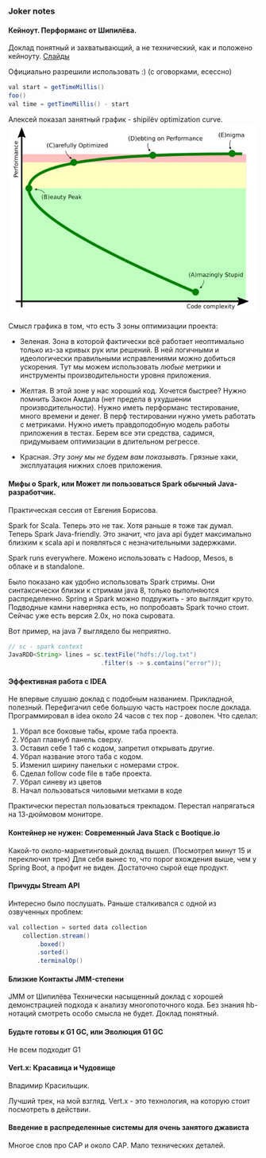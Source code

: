 ### Joker notes

#### Кейноут. Перформанс от Шипилёва.

Доклад понятный и захватывающий, а не технический, как и положено кейноуту.
[Слайды](https://shipilev.net/talks/joker-Oct2016-perf-keynote.pdf)

Официально разрешили использовать :) (с оговорками, есессно)

``` java
val start = getTimeMillis()
foo()
val time = getTimeMillis() - start
```

Алексей показал занятный график - shipilёv optimization curve.
![](curve.jpg)

Смысл графика в том, что есть 3 зоны оптимизации проекта:

- Зеленая. Зона в которой фактически всё работает неоптимально только из-за кривых рук или решений. В ней логичными и идеологически правильными исправлениями можно добиться ускорения. Тут мы можем использовать *любые* метрики и инструменты производительности уровня приложения.

- Желтая. В этой зоне у нас хороший код. Хочется быстрее? Нужно помнить Закон Амдала (нет предела в ухудшении производительности). Нужно иметь перформанс тестирование, много времени и денег. В перф тестировании нужно уметь работать с метриками. Нужно иметь правдоподобную модель работы приложения в тестах. Берем все эти средства, садимся, придумываем оптимизации в длительном регрессе.

- Красная. *Эту зону мы не будем вам показывать.* Грязные хаки, эксплуатация нижних слоев приложения. 

#### Мифы о Spark, или Может ли пользоваться Spark обычный Java-разработчик.
Практическая сессия от Евгения Борисова. 

Spark for Scala. Теперь это не так. Хотя раньше я тоже так думал. 
Теперь Spark Java-friendly. Это значит, что java api будет максимально близким к scala api и появляться с незначительными задержками.

Spark runs everywhere. Можено использовать с Hadoop, Mesos, в облаке и в standalone.

Было показано как удобно использовать Spark стримы. Они синтаксически близки к стримам java 8, только выполняются распределенно.
Spring и Spark можно подружить - это выглядит круто. Подводные камни наверняка есть, но попробоавть Spark точно стоит.
Сейчас уже есть версия 2.0x, но пока сыровата.

Вот пример, на java 7 выглядело бы неприятно.
``` java
// sc - spark context
JavaRDD<String> lines = sc.textFile("hdfs://log.txt")
                          .filter(s -> s.contains("error"));
```  

#### Эффективная работа c IDEA
Не впервые слушаю доклад с подобным названием. Прикладной, полезный.
Перефигачил себе большую часть настроек после доклада. Программировал в idea около 24 часов с тех пор - доволен.
Что сделал:

1. Убрал все боковые табы, кроме таба проекта.
2. Убрал главнуб панель сверху.
3. Оставил себе 1 таб с кодом, запретил открывать другие.
4. Убрал название этого таба с кодом.
5. Изменил ширину панельки с номерами строк.
6. Сделал follow сode file в табе проекта.
7. Убрал синеву из цветов
8. Начал пользоваться чиловыми метками в коде

Практически перестал пользоваться трекпадом. Перестал напрягаться на 13-дюймовом мониторе.

#### Контейнер не нужен: Современный Java Stack с Bootique.io
Какой-то около-маркетинговый доклад вышел. (Посмотрел минут 15 и переключил трек) 
Для себя вынес то, что порог вхождения выше, чем у Spring Boot, а профит не виден. Достаточно сырой еще продукт.

#### Причуды Stream API
Интересно было послушать. Раньше сталкивался с одной из озвученных проблем:
``` java 
val collection = sorted data collection
	collection.stream()
		.boxed()
		.sorted()
		.terminalOp()
```

#### Близкие Контакты JMM-степени
JMM от Шипилёва
Технически насыщенный доклад с хорошей демонстрацией подхода к анализу многопоточного кода.
Без знания hb-нотаций смотреть особо смысла не будет.
Доклад понятный.

#### Будьте готовы к G1 GC, или Эволюция G1 GC
Не всем подходит G1

#### Vert.x: Красавица и Чудовище
Владимир Красильщик.

Лучший трек, на мой взгляд. 
Vert.x - это технология, на которую стоит посмотреть в действии.

#### Введение в распределенные системы для очень занятого джависта
Многое слов про CAP и около СAP.
Мало технических деталей.
